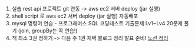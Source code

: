 1. 실습 rest api 프로젝트 git 연동 -> aws ec2 서버 deploy (jar 실행)
2. shell script 로 aws ec2 서버 deploy (jar 실행) 자동배포
3. mysql 명령어 연습 - 프로그래머스 SQL 코딩테스트 기출문제 Lv1~Lv4 20문제 풀기 (join, groupBy는 꼭 연습!)
4. 책 최소 3권 정하기 -> 다음 주 1권 채택 블로그 정리 발표 준비!
   [노션 정리]("https://www.notion.so/ejh990521/10d69e0141924b6791868f4dc86e9659?pvs=4")
